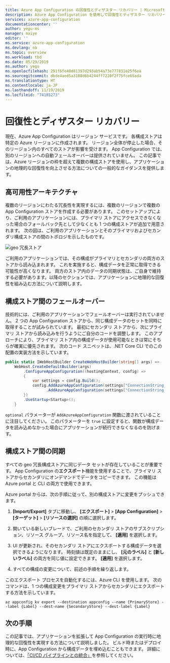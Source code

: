 ```yaml
---
title: Azure App Configuration の回復性とディザスター リカバリー | Microsoft Docs
description: Azure App Configuration を使用して回復性とディザスター リカバリーを実装する方法の概要。
services: azure-app-configuration
documentationcenter: ''
author: yegu-ms
manager: maiye
editor: ''
ms.service: azure-app-configuration
ms.devlang: na
ms.topic: overview
ms.workload: tbd
ms.date: 05/29/2019
ms.author: yegu
ms.openlocfilehash: 291f6fe48d81397d293ab54a73e777831e25f6ea
ms.sourcegitcommit: dbde4aed5a3188d6b4244ff7220f2f75fce65ada
ms.translationtype: HT
ms.contentlocale: ja-JP
ms.lasthandoff: 11/19/2019
ms.locfileid: "74185273"
---
```

# <a name="resiliency-and-disaster-recovery"></a>回復性とディザスター リカバリー

現在、Azure App Configuration はリージョン サービスです。 各構成ストアは特定の Azure リージョンに作成されます。 リージョン全体が停止した場合、そのリージョン内のすべてのストアが影響を受けます。 App Configuration では、別のリージョンへの自動フェールオーバーは提供されていません。 この記事では、Azure リージョンの枠を超えて複数の構成ストアを使用し、アプリケーションの地理的な回復性を向上させる方法についての一般的なガイダンスを提供します。

## <a name="high-availability-architecture"></a>高可用性アーキテクチャ

複数のリージョンにわたる冗長性を実現するには、複数のリージョンで複数の App Configuration ストアを作成する必要があります。 このセットアップにより、ご利用のアプリケーションには、プライマリ ストアにアクセスできなくなった場合のフォールバック先として少なくとも 1 つの構成ストアが追加で用意されます。 次の図は、ご利用のアプリケーションとそのプライマリおよびセカンダリ構成ストアの間のトポロジを示したものです。

![geo 冗長ストア](./media/geo-redundant-app-configuration-stores.png)

ご利用のアプリケーションでは、その構成がプライマリとセカンダリの両方のストアから読み込まれます。 これを実施すると、構成データを正常に取得できる可能性が高くなります。 両方のストア内のデータの同期状態は、ご自身で維持する必要があります。以降のセクションでは、アプリケーションに地理的な回復性を組み込む方法について説明します。

## <a name="failover-between-configuration-stores"></a>構成ストア間のフェールオーバー

技術的には、ご利用のアプリケーションでフェールオーバーは実行されていません。 2 つの App Configuration ストアから、同じ構成データのセットを同時に取得することが試みられています。 最初にセカンダリ ストアから、次にプライマリ ストアから読み込みを行うようにご自分のコードを調整します。 このアプローチにより、プライマリ ストア内の構成データが使用可能なときは常にそちらが確実に優先されます。 次のコード スニペットは、.NET Core CLI でのこの配置の実装方法を示しています。

```csharp
public static IWebHostBuilder CreateWebHostBuilder(string[] args) =>
    WebHost.CreateDefaultBuilder(args)
        .ConfigureAppConfiguration((hostingContext, config) =>
        {
            var settings = config.Build();
            config.AddAzureAppConfiguration(settings["ConnectionString_SecondaryStore"], optional: true)
                  .AddAzureAppConfiguration(settings["ConnectionString_PrimaryStore"], optional: true);
        })
        .UseStartup<Startup>();
    }
```

`optional` パラメーターが `AddAzureAppConfiguration` 関数に渡されていることに注目してください。 このパラメーターを `true` に設定すると、関数が構成データを読み込めなかった場合にアプリケーションが続行できなくなるのを防げます。

## <a name="synchronization-between-configuration-stores"></a>構成ストア間の同期

すべての geo 冗長構成ストアに同じデータ セットが存在していることが重要です。 App Configuration の**エクスポート**機能を使用することで、プライマリ ストアからセカンダリにオンデマンドでデータをコピーできます。 この機能は Azure portal と CLI の両方で使用できます。

Azure portal からは、次の手順に従って、別の構成ストアに変更をプッシュできます。

1. **[Import/Export]** タブに移動し、 **[エクスポート]**  >  **[App Configuration]**  >  **[ターゲット]**  >  **[リソースの選択]** の順に選択します。

2. 開いている新しいブレードで、ご利用のセカンダリ ストアのサブスクリプション、リソース グループ、リソース名を指定して、 **[適用]** を選択します。

3. UI が更新され、そのセカンダリ ストアにエクスポートする構成データを選択できるようになります。 時刻値は既定のままにし、 **[元のラベル]** と **[新しいラベル]** の両方を同じ値に設定できます。 **[適用]** を選択します。

4. すべての構成の変更について、前述の手順を繰り返します。

このエクスポート プロセスを自動化するには、Azure CLI を使用します。 次のコマンドは、1 つの構成変更をプライマリ ストアからセカンダリにエクスポートする方法を示しています。

    az appconfig kv export --destination appconfig --name {PrimaryStore} --label {Label} --dest-name {SecondaryStore} --dest-label {Label}

## <a name="next-steps"></a>次の手順

この記事では、アプリケーションを拡張して App Configuration の実行時に地理的な回復性を実現する方法について説明しました。 ビルド時またはデプロイ時に、App Configuration から構成データを埋め込むこともできます。 詳細については、[「CI/CD パイプラインとの統合」](./integrate-ci-cd-pipeline.md)を参照してください。

